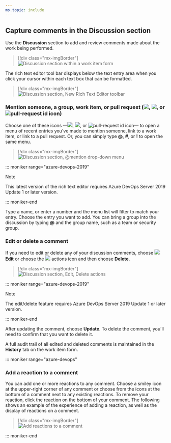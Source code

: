 ```yaml
---
ms.topic: include
---
```



## Capture comments in the Discussion section 

Use the **Discussion** section to add and review comments made about the work being performed. 

> [!div class="mx-imgBorder"]  
> ![Discussion section within a work item form](/azure/devops/boards/backlogs/media/discussion-section.png)   


The rich text editor tool bar displays below the text entry area when you click your cursor within each text box that can be formatted. 

> [!div class="mx-imgBorder"]  
> ![Discussion section, New Rich Text Editor toolbar](/azure/devops/boards/queries/media/share-plans/discussion-rich-text-editor-toolbar.png)  

### Mention someone, a group, work item, or pull request (![ ](/azure/devops/media/icons/at-mention.png), ![ ](/azure/devops/media/icons/work-id.png), or ![pull-request id icon](/azure/devops/media/icons/pr-id.png))

Choose one of these icons &mdash;![ ](/azure/devops/media/icons/at-mention.png), ![ ](/azure/devops/media/icons/work-id.png), or ![pull-request id icon](/azure/devops/media/icons/pr-id.png)&mdash; to open a menu of recent entries you've made to mention someone, link to a work item, or link to a pull request. Or, you can simply type <strong>@</strong>, <strong>#</strong>, or <strong>!</strong> to open the same menu.   

> [!div class="mx-imgBorder"]  
> ![Discussion section, @mention drop-down menu](/azure/devops/boards/media/discussion-at-mention.png)



::: moniker range="azure-devops-2019"  

> [!NOTE]   
> This latest version of the rich text editor requires Azure DevOps Server 2019 Update 1 or later version. 

::: moniker-end

Type a name, or enter a number and the menu list will filter to match your entry. Choose the entry you want to add. You can bring a group into the discussion by typing **@** and the group name, such as a team or security group. 

### Edit or delete a comment 

If you need to edit or delete any of your discussion comments, choose ![ ](/azure/devops/media/icons/edit.png) <strong>Edit</strong> or choose the ![ ](/azure/devops/media/icons/actions-icon.png) actions icon and then choose <strong>Delete</strong>. 

> [!div class="mx-imgBorder"]  
> ![Discussion section, Edit, Delete actions](/azure/devops/boards/media/discussion-edit-delete.png)  

::: moniker range="azure-devops-2019"  

> [!NOTE]   
> The edit/delete feature requires Azure DevOps Server 2019 Update 1 or later version. 

::: moniker-end

After updating the comment, choose <strong>Update</strong>. To delete the comment, you'll need to confirm that you want to delete it. 

A full audit trail of all  edited and deleted comments is maintained in the <strong>History</strong> tab on the work item form. 



::: moniker range="azure-devops"

### Add a reaction to a comment 

You can add one or more reactions to any comment. Choose a smiley icon at the upper-right corner of any comment or choose from the icons at the bottom of a comment next to any existing reactions. To remove your reaction, click the reaction on the bottom of your comment. The following shows an example of the experience of adding a reaction, as well as the display of reactions on a comment.

> [!div class="mx-imgBorder"]  
> ![Add reactions to a comment](/azure/devops/release-notes/2019/media/156_09.png)  

::: moniker-end 



